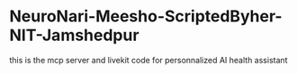 # NeuroNari-Meesho-ScriptedByher-NIT-Jamshedpur
this is the mcp server and livekit code for personnalized AI health assistant
